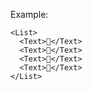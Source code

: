 Example:

```
<List>
  <Text>🍕</Text>
  <Text>🍔</Text>
  <Text>🌭</Text>
  <Text>🌮</Text>
</List>
```
